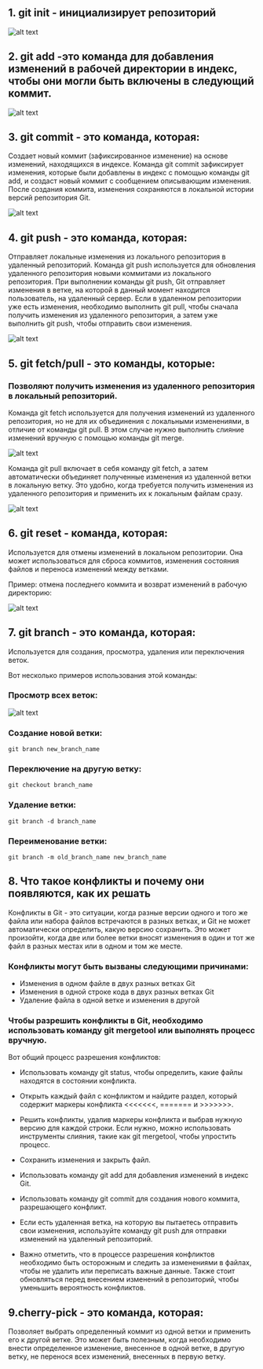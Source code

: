  ## 1. git init - инициализирует репозиторий
![alt text](screenshots/init.png)
## 2. git add -это команда для добавления изменений в рабочей директории в индекс, чтобы они могли быть включены в следующий коммит.
![alt text](screenshots/add.png)



## 3. git commit - это команда, которая:
   Cоздает новый коммит (зафиксированное изменение) на основе изменений, находящихся в индексе. 
   Команда git commit зафиксирует изменения, которые были добавлены в индекс с помощью команды git add, 
   и создаст новый коммит с сообщением описывающим изменения. После создания коммита, изменения сохраняются 
   в локальной истории версий репозитория Git.

![alt text](screenshots/commit.png)

## 4. git push - это команда, которая:
 Отправляет локальные изменения из локального репозитория в удаленный репозиторий. 
 Команда git push используется для обновления удаленного репозитория новыми коммитами из локального репозитория. 
 При выполнении команды git push, Git отправляет изменения в ветке, на которой в данный момент находится пользователь, на удаленный сервер. Если в удаленном репозитории уже есть изменения, необходимо выполнить git pull, чтобы сначала получить изменения из удаленного репозитория, а затем уже выполнить git push, чтобы отправить свои изменения.

![alt text](screenshots/push.png)


## 5. git fetch/pull -  это команды, которые: 
### Позволяют получить изменения из удаленного репозитория в локальный репозиторий.
Команда git fetch используется для получения изменений из удаленного репозитория, но не для их 
объединения с локальными изменениями, в отличие от команды git pull.
В этом случае нужно выполнить слияние изменений вручную с помощью команды git merge.

![alt text](screenshots/fetch.png)

Команда git pull включает в себя команду git fetch, а затем автоматически объединяет полученные изменения из 
удаленной ветки в локальную ветку. Это удобно, когда требуется получить изменения из удаленного репозитория и применить
их к локальным файлам сразу.

![alt text](screenshots/pull.png)
## 6. git reset - команда, которая:

Используется для отмены изменений в локальном репозитории. 
Она может использоваться для сброса коммитов, изменения состояния файлов и переноса изменений между ветками.

Пример: отмена последнего коммита и возврат изменений в рабочую директорию:

![alt text](screenshots/reset.png)


## 7. git branch - это команда, которая:
Используется для создания, просмотра, удаления или переключения веток.

Вот несколько примеров использования этой команды:
### Просмотр всех веток:

![alt text](screenshots/branch-all.png)

### Создание новой ветки:
    git branch new_branch_name

### Переключение на другую ветку:
    git checkout branch_name

### Удаление ветки:
    git branch -d branch_name

### Переименование ветки:
    git branch -m old_branch_name new_branch_name


## 8. Что такое конфликты и почему они появляются, как их решать
Конфликты в Git - это ситуации, когда разные версии одного и того же файла или набора файлов встречаются в разных ветках, 
и Git не может автоматически определить, какую версию сохранить. Это может произойти, когда две или более ветки вносят изменения 
в один и тот же файл в разных местах или в одном и том же месте.

### Конфликты могут быть вызваны следующими причинами:

- Изменения в одном файле в двух разных ветках Git
- Изменения в одной строке кода в двух разных ветках Git
- Удаление файла в одной ветке и изменения в другой
### Чтобы разрешить конфликты в Git, необходимо использовать команду git mergetool или выполнять процесс вручную. 
Вот общий процесс разрешения конфликтов:

- Использовать команду git status, чтобы определить, какие файлы находятся в состоянии конфликта.
- Открыть каждый файл с конфликтом и найдите раздел, который содержит маркеры конфликта <<<<<<<, ======= и >>>>>>>.
- Решить конфликты, удалив маркеры конфликта и выбрав нужную версию для каждой строки. Если нужно, можно использовать инструменты слияния, такие как git mergetool, чтобы упростить процесс.

- Сохранить изменения и закрыть файл.

- Использовать команду git add для добавления изменений в индекс Git.

- Использовать команду git commit для создания нового коммита, разрешающего конфликт.

- Если есть удаленная ветка, на которую вы пытаетесь отправить свои изменения, используйте команду git push для отправки изменений на удаленный репозиторий.

- Важно отметить, что в процессе разрешения конфликтов необходимо быть осторожным и следить за изменениями в файлах, чтобы не удалить или переписать важные данные. 
Также стоит обновляться перед внесением изменений в репозиторий, чтобы уменьшить вероятность конфликтов.
        

## 9.cherry-pick - это команда, которая:
Позволяет выбрать определенный коммит из одной ветки и применить его к другой ветке. Это может быть полезным, когда необходимо внести определенное изменение, внесенное в одной ветке, в другую ветку, не перенося всех изменений, внесенных в первую ветку.

